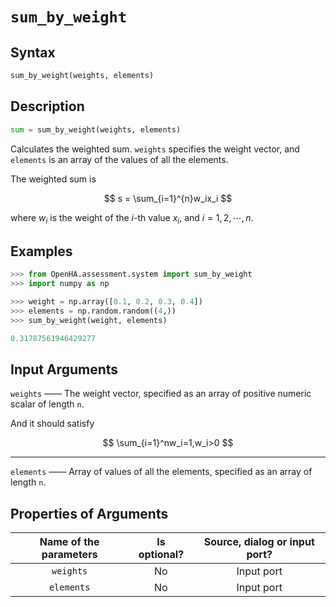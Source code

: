 # `sum_by_weight`

## Syntax

```python
sum_by_weight(weights, elements)
```

## Description

```python
sum = sum_by_weight(weights, elements)
```

Calculates the weighted sum.
`weights` specifies the weight vector, and `elements` is an array of the values of all the elements.

The weighted sum is

$$
s  = \sum_{i=1}^{n}w_ix_i
$$

where $w_i$ is the weight of the $i$-th value $x_i$, and $i=1,2,\cdots,n$.

## Examples

```python
>>> from OpenHA.assessment.system import sum_by_weight
>>> import numpy as np

>>> weight = np.array([0.1, 0.2, 0.3, 0.4])
>>> elements = np.random.random((4,))
>>> sum_by_weight(weight, elements)

0.31787561946429277

```

## Input Arguments

`weights` —— The weight vector, specified as an array of positive numeric scalar of length `n`.

And it should satisfy

$$
\sum_{i=1}^nw_i=1,w_i>0
$$

---

`elements` —— Array of values of all the elements, specified as an array of length `n`.



## Properties of Arguments

| Name of the parameters | Is optional? | Source, dialog or input port? |
| :--------------------: | :----------: | :---------------------------: |
|       `weights`        |      No      |          Input port           |
|       `elements`       |      No      |          Input port           |
